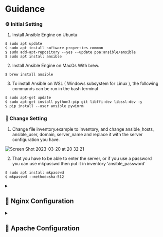 # Guidance



### ⚙ Initial Setting

1. Install Ansible Engine on Ubuntu
```
$ sudo apt update
$ sudo apt install software-properties-common
$ sudo add-apt-repository --yes --update ppa:ansible/ansible
$ sudo apt install ansible
```

2. Install Ansible Engine on MacOs With brew.
```
$ brew install ansible
```

3. To install Ansible on WSL ( Windows subsystem for Linux ), the following commands can be run in the bash terminal
```
$ sudo apt-get update
$ sudo apt-get install python3-pip git libffi-dev libssl-dev -y
$ pip install --user ansible pywinrm
```

### 🔧 Change Setting

1. Change file inventory.example to inventory, and change ansible_hosts, ansible_user, domain, server_name and replace it with the server configuration you have.

![Screen Shot 2023-03-20 at 20 32 21](https://user-images.githubusercontent.com/53596721/226367329-203a84a8-7e98-4987-9e90-0c99df3dec49.png)

2. That you have to be able to enter the server, or if you use a password you can use mkpasswd then put it in inventory 'ansible_password'
```
$ sudo apt install mkpasswd
$ mkpasswd --method=sha-512
```

<details>
<summary><h2>🚀 Nginx Configuration</h2></summary>

1. After doing git clone, then do the following steps.
```
$ Ansible-Webserver/
$ ./run_nginx.sh
```
</details>

<details>
<summary><h2>🚀 Apache Configuration</h2></summary>

1. After doing git clone, then do the following steps.
```
$ Ansible-Webserver/
$ ./run_apache.sh
```
</details>
